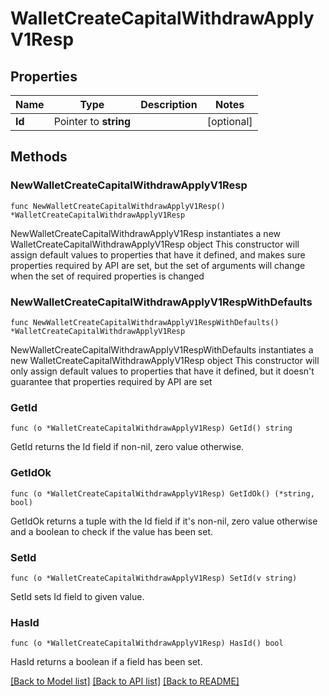 # WalletCreateCapitalWithdrawApplyV1Resp

## Properties

Name | Type | Description | Notes
------------ | ------------- | ------------- | -------------
**Id** | Pointer to **string** |  | [optional] 

## Methods

### NewWalletCreateCapitalWithdrawApplyV1Resp

`func NewWalletCreateCapitalWithdrawApplyV1Resp() *WalletCreateCapitalWithdrawApplyV1Resp`

NewWalletCreateCapitalWithdrawApplyV1Resp instantiates a new WalletCreateCapitalWithdrawApplyV1Resp object
This constructor will assign default values to properties that have it defined,
and makes sure properties required by API are set, but the set of arguments
will change when the set of required properties is changed

### NewWalletCreateCapitalWithdrawApplyV1RespWithDefaults

`func NewWalletCreateCapitalWithdrawApplyV1RespWithDefaults() *WalletCreateCapitalWithdrawApplyV1Resp`

NewWalletCreateCapitalWithdrawApplyV1RespWithDefaults instantiates a new WalletCreateCapitalWithdrawApplyV1Resp object
This constructor will only assign default values to properties that have it defined,
but it doesn't guarantee that properties required by API are set

### GetId

`func (o *WalletCreateCapitalWithdrawApplyV1Resp) GetId() string`

GetId returns the Id field if non-nil, zero value otherwise.

### GetIdOk

`func (o *WalletCreateCapitalWithdrawApplyV1Resp) GetIdOk() (*string, bool)`

GetIdOk returns a tuple with the Id field if it's non-nil, zero value otherwise
and a boolean to check if the value has been set.

### SetId

`func (o *WalletCreateCapitalWithdrawApplyV1Resp) SetId(v string)`

SetId sets Id field to given value.

### HasId

`func (o *WalletCreateCapitalWithdrawApplyV1Resp) HasId() bool`

HasId returns a boolean if a field has been set.


[[Back to Model list]](../README.md#documentation-for-models) [[Back to API list]](../README.md#documentation-for-api-endpoints) [[Back to README]](../README.md)


